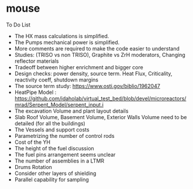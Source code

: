 # mouse
To Do List 
- The HX mass calculations is simplified.
- The Pumps mechanical power is simplified.
- More comments are required to make the code easier to understand
- Studies: (TRISO vs non TRISO), Graphite vs ZrH moderators, Changing reflector materials
- Tradeoff between higher enrichment and bigger core
- Design checks:  power density, source term. Heat Flux, Criticality, reactivity coeff, shutdown margins
- The source term study: https://www.osti.gov/biblio/1962047
- HeatPipe Model : https://github.com/idaholab/virtual_test_bed/blob/devel/microreactors/mrad/Serpent_Model/serpent_input.i
- The excavation Volume and plant layout details
- Slab Roof Volume, Basement Volume, Exterior Walls Volume need to be detailed (for all the buildings)
- The Vessels and support costs
- Parametrizing the number of control rods
- Cost of the YH
- The height of the fuel discussion
- The fuel pins arrangement seems unclear
- The number of assemblies in a LTMR   
- Drums Rotation 
- Consider other layers of shielding
- Parallel capability for sampling